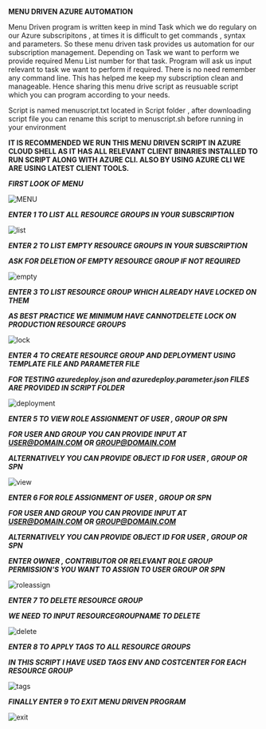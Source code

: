 __MENU DRIVEN AZURE AUTOMATION__

Menu Driven program is written keep in mind Task which we do regulary on our Azure subscripitons , at times it is difficult to get commands , syntax and parameters. So these menu driven task provides us automation for our subscription management. Depending on Task we want to perform we provide required Menu List number for that task. Program will ask us input relevant to task we want to perform if required. There is no need remember any command line. This has helped me keep my subscription clean and manageable. Hence sharing this menu drive script as reusuable script which you can program according to your needs.

Script is named menuscript.txt located in Script folder , after downloading script file you can rename this script to menuscript.sh before running in your environment


__IT IS RECOMMENDED WE RUN THIS MENU DRIVEN SCRIPT IN AZURE CLOUD SHELL AS IT HAS ALL RELEVANT CLIENT BINARIES INSTALLED TO RUN SCRIPT ALONG WITH AZURE CLI. ALSO BY USING AZURE CLI WE ARE USING LATEST CLIENT TOOLS.__


__*FIRST LOOK OF MENU*__ 

![MENU](images/menu.PNG)



__*ENTER 1 TO LIST ALL RESOURCE GROUPS IN YOUR SUBSCRIPTION*__


![list](images/listresourcegroups.PNG)

__*ENTER 2 TO LIST EMPTY RESOURCE GROUPS IN YOUR SUBSCRIPTION*__

__*ASK FOR DELETION OF EMPTY RESOURCE GROUP IF NOT REQUIRED*__

![empty](images/emptyresourcegroup.PNG)

__*ENTER 3 TO LIST RESOURCE GROUP WHICH ALREADY HAVE LOCKED ON THEM*__

__*AS BEST PRACTICE WE MINIMUM HAVE CANNOTDELETE LOCK ON PRODUCTION RESOURCE GROUPS*__

![lock](images/lockresourcegroup.png)


__*ENTER 4 TO CREATE RESOURCE GROUP AND DEPLOYMENT USING TEMPLATE FILE AND PARAMETER FILE*__

__*FOR TESTING azuredeploy.json and azuredeploy.parameter.json FILES ARE PROVIDED IN SCRIPT FOLDER*__

![deployment](images/resourcedeployment1.PNG)

__*ENTER 5 TO VIEW ROLE ASSIGNMENT OF USER , GROUP OR SPN*__

__*FOR USER AND GROUP YOU CAN PROVIDE INPUT AT USER@DOMAIN.COM OR GROUP@DOMAIN.COM*__

__*ALTERNATIVELY YOU CAN PROVIDE OBJECT ID FOR USER , GROUP OR SPN*__

![view](images/viewroleassignment.PNG)

__*ENTER 6 FOR ROLE ASSIGNMENT OF USER , GROUP OR SPN*__

__*FOR USER AND GROUP YOU CAN PROVIDE INPUT AT USER@DOMAIN.COM OR GROUP@DOMAIN.COM*__

__*ALTERNATIVELY YOU CAN PROVIDE OBJECT ID FOR USER , GROUP OR SPN*__

__*ENTER OWNER , CONTRIBUTOR OR RELEVANT ROLE GROUP PERMISSION'S YOU WANT TO ASSIGN TO USER GROUP OR SPN*__

![roleassign](images/roleassignment.PNG)

__*ENTER 7 TO DELETE RESOURCE GROUP*__

__*WE NEED TO INPUT RESOURCEGROUPNAME TO DELETE*__

![delete](images/deleteresourcegroup.PNG)

__*ENTER 8 TO APPLY TAGS TO ALL RESOURCE GROUPS*__

__*IN THIS SCRIPT I HAVE USED TAGS ENV AND COSTCENTER FOR EACH RESOURCE GROUP*__

![tags](images/tags.PNG)

__*FINALLY ENTER 9 TO EXIT MENU DRIVEN PROGRAM*__

![exit](images/exit.PNG)

